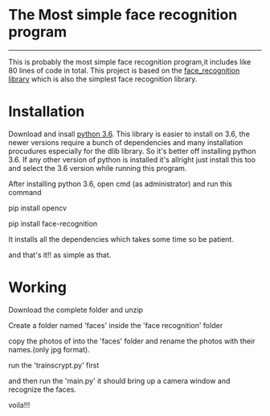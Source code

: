 The Most simple face recognition program
========================================
----------------------------------------

This is probably the most simple face recognition program,it includes like 80 lines of code in total.
This project is based on the [face_recognition library](https://github.com/ageitgey/face_recognition) which is also the simplest face recognition library.

Installation
============

Download and insall [python 3.6](https://www.python.org/downloads/release/python-360/). This library is easier to install on 3.6, the newer versions require
a bunch of dependencies and many installation procudures especially for the dlib library. So it's better off installing python 3.6. If any other version of python is installed it's allright 
just install this too and select the 3.6 version while running this program.

After installing python 3.6, open cmd (as administrator) and run this command


pip install opencv


pip install face-recognition


It installs all the dependencies which takes some time so be patient.


and that's it!! as simple as that.


Working
========

Download the complete folder and unzip

Create a folder named 'faces' inside the 'face recognition' folder

copy the  photos of into the 'faces' folder and rename the photos with their names.(only jpg format).

run the 'trainscrypt.py' first

and then run the 'main.py' it should bring up a camera window and recognize the faces.

voila!!!


